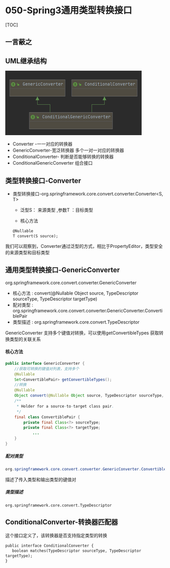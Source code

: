 # 050-Spring3通用类型转换接口

[TOC]

## 一言蔽之



## UML继承结构

![image-20201225171042461](../../assets/image-20201225171042461.png)

- Converter -一一对应的转换器
- GenericConverter-宽泛转换器 多个一对一对应的转换器
- ConditionalConverter- 判断是否能够转换的转换器
- ConditionalGenericConverter 组合接口

## 类型转换接口-Converter

- 类型转换接口-org.springframework.core.convert.converter.Converter<S, T> 

  - 泛型S： 来源类型 ,参数T ：目标类型

  - 核心方法

  ```
  @Nullable
  T convert(S source);
  ```

我们可以观察到，Converter通过泛型的方式，相比于PropertyEditor，类型安全的来源类型和目标类型

## 通用类型转换接口-GenericConverter

org.springframework.core.convert.converter.GenericConverter

- 核心方法 : convert(@Nullable Object source, TypeDescriptor sourceType, TypeDescriptor targetType)
- 配对类型 : org.springframework.core.convert.converter.GenericConverter.ConvertiblePair
- 类型描述 : org.springframework.core.convert.TypeDescriptor

GenericConverter 支持多个键值对转换，可以使用getConvertibleTypes 获取转换类型的关联关系

#### 核心方法

```java
public interface GenericConverter {
	//获取可转换的键值对列表，支持多个
	@Nullable
	Set<ConvertiblePair> getConvertibleTypes();
	//转换
	@Nullable
	Object convert(@Nullable Object source, TypeDescriptor sourceType, TypeDescriptor targetType);
	/**
	 * Holder for a source-to-target class pair.
	 */
	final class ConvertiblePair {
		private final Class<?> sourceType;
		private final Class<?> targetType;
			...
    }
}
```

##### 配对类型

```java
org.springframework.core.convert.converter.GenericConverter.ConvertiblePair
```

描述了传入类型和输出类型的键值对

##### 类型描述

```
org.springframework.core.convert.TypeDescriptor
```

## ConditionalConverter-转换器匹配器

这个接口定义了，该转换器是否支持指定类型的转换

```
public interface ConditionalConverter {
   boolean matches(TypeDescriptor sourceType, TypeDescriptor targetType);
}
```